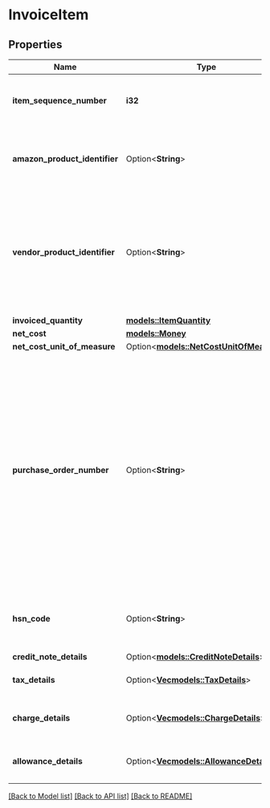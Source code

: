 # InvoiceItem

## Properties

Name | Type | Description | Notes
------------ | ------------- | ------------- | -------------
**item_sequence_number** | **i32** | Unique number related to this line item. | 
**amazon_product_identifier** | Option<**String**> | Amazon Standard Identification Number (ASIN) of an item. | [optional]
**vendor_product_identifier** | Option<**String**> | The vendor selected product identifier of the item. Should be the same as was provided in the purchase order. | [optional]
**invoiced_quantity** | [**models::ItemQuantity**](ItemQuantity.md) |  | 
**net_cost** | [**models::Money**](Money.md) |  | 
**net_cost_unit_of_measure** | Option<[**models::NetCostUnitOfMeasure**](NetCostUnitOfMeasure.md)> |  | [optional]
**purchase_order_number** | Option<**String**> | The Amazon purchase order number for this invoiced line item. Formatting Notes: 8-character alpha-numeric code. This value is mandatory only when invoiceType is Invoice, and is not required when invoiceType is CreditNote. | [optional]
**hsn_code** | Option<**String**> | HSN Tax code. The HSN number cannot contain alphabets. | [optional]
**credit_note_details** | Option<[**models::CreditNoteDetails**](CreditNoteDetails.md)> |  | [optional]
**tax_details** | Option<[**Vec<models::TaxDetails>**](TaxDetails.md)> | Individual tax details per line item. | [optional]
**charge_details** | Option<[**Vec<models::ChargeDetails>**](ChargeDetails.md)> | Individual charge details per line item. | [optional]
**allowance_details** | Option<[**Vec<models::AllowanceDetails>**](AllowanceDetails.md)> | Individual allowance details per line item. | [optional]

[[Back to Model list]](../README.md#documentation-for-models) [[Back to API list]](../README.md#documentation-for-api-endpoints) [[Back to README]](../README.md)


